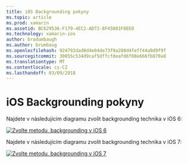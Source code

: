```yaml
---
title: iOS Backgrounding pokyny
ms.topic: article
ms.prod: xamarin
ms.assetid: BC629536-F179-4EC2-AD72-8F45081F8EE0
ms.technology: xamarin-ios
author: bradumbaugh
ms.author: brumbaug
ms.openlocfilehash: 924792dad0d4e04de73f9a280d4feff44a9d9f9f
ms.sourcegitcommit: 30055c534d9caf5dffcfdeafd6f08e666fb870a8
ms.translationtype: MT
ms.contentlocale: cs-CZ
ms.lasthandoff: 03/09/2018
---
```

# <a name="ios-backgrounding-guidance"></a>iOS Backgrounding pokyny

Najdete v následujícím diagramu zvolit backgrounding technika v iOS 6:

 [![](ios-backgrounding-guidance-images/image10.png "Zvolte metodu, backgrounding v iOS 6")](ios-backgrounding-guidance-images/image10.png#lightbox)

Najdete v následujícím diagramu zvolit backgrounding technika v iOS 7:

 [![](ios-backgrounding-guidance-images/image10b.png "Zvolte metodu, backgrounding v iOS 7")](ios-backgrounding-guidance-images/image10b.png#lightbox)

